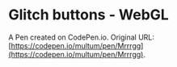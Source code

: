 # Glitch buttons - WebGL

A Pen created on CodePen.io. Original URL: [https://codepen.io/multum/pen/Mrrrgg](https://codepen.io/multum/pen/Mrrrgg).

